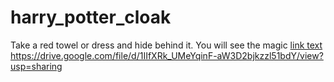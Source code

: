 # harry_potter_cloak
Take a red towel or dress and hide behind it. You will see the magic
<a href="https://drive.google.com/file/d/1IIfXRk_UMeYqinF-aW3D2bjkzzl51bdY/view?usp=sharing">link text</a>
https://drive.google.com/file/d/1IIfXRk_UMeYqinF-aW3D2bjkzzl51bdY/view?usp=sharing
